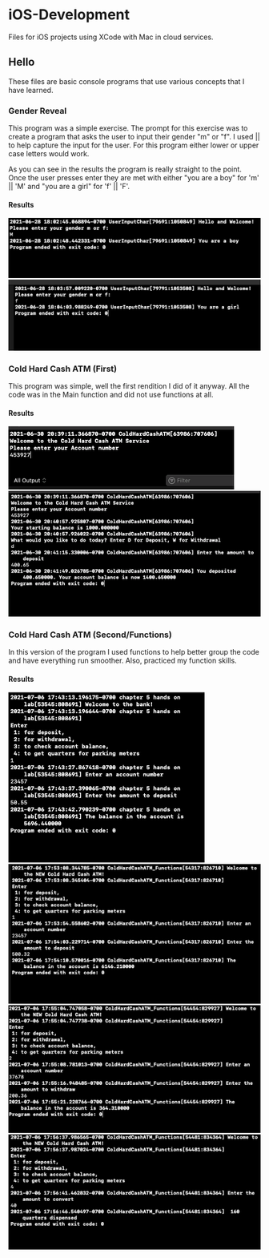 # iOS-Development
Files for iOS projects using XCode with Mac in cloud services. 


## Hello

These files are basic console programs that use various concepts that I have learned.


### Gender Reveal

This program was a simple exercise. The prompt for this exercise was to create a program that asks the user to input their gender "m" or "f". I used || to help capture the input for the user. For this program either lower or upper case letters would work. 

As you can see in the results the program is really straight to the point. Once the user presses enter they are met with either "you are a boy" for 'm' || 'M' and "you are a girl" for  'f' || 'F'. 

#### Results

![boy](https://github.com/aquaman48/iOS-Development/blob/main/Screenshots/Obj-C_Console/GenderReveal/GenderReveal_Boy.PNG) ![girl](https://github.com/aquaman48/iOS-Development/blob/main/Screenshots/Obj-C_Console/GenderReveal/GenderReveal_Girl.PNG)

### Cold Hard Cash ATM (First)
This program was simple, well the first rendition I did of it anyway. All the code was in the Main function and did not use functions at all. 

#### Results

![Account](https://github.com/aquaman48/iOS-Development/blob/main/Screenshots/Obj-C_Console/ColdHardCashATM/ColdHardCashAtm_Account.PNG) ![Dep](https://github.com/aquaman48/iOS-Development/blob/main/Screenshots/Obj-C_Console/ColdHardCashATM/ColdHardCashAtm.PNG)

### Cold Hard Cash ATM (Second/Functions)
In this version of the program I used functions to help better group the code and have everything run smoother. Also, practiced my function skills. 

#### Results

![Main](https://github.com/aquaman48/iOS-Development/blob/main/Screenshots/Obj-C_Console/FuncColdHardCashATM/ATM_Deposit.PNG)
![Deposit](https://github.com/aquaman48/iOS-Development/blob/main/Screenshots/Obj-C_Console/FuncColdHardCashATM/ColdHardCash_Func_Deposit.PNG)
![Withdraw](https://github.com/aquaman48/iOS-Development/blob/main/Screenshots/Obj-C_Console/FuncColdHardCashATM/ColdHardCash_Func_Withdraw.PNG)
![Quarters](https://github.com/aquaman48/iOS-Development/blob/main/Screenshots/Obj-C_Console/FuncColdHardCashATM/ColdHardCash_Func_Quarters.PNG)

